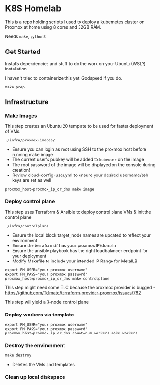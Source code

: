 # K8S Homelab

This is a repo holding scripts I used to deploy a kubernetes cluster on Proxmox at home using 8 cores and 32GB RAM.

Needs `make`, `python3`

## Get Started

Installs dependencies and stuff to do the work on your Ubuntu (WSL?) installation.

I haven't tried to containerize this yet.  Godspeed if you do.

```
make prep
```

## Infrastructure

### Make Images

This step creates an Ubuntu 20 template to be used for faster deployment of VMs.

`./infra/proxmox-images/`

* Ensure you can login as root using SSH to the proxmox host before running make image
* The current user's pubkey will be added to `kubeuser` on the image
* The root password of the image will be displayed on the console during creation!
* Review cloud-config-user.yml to ensure your desired username/ssh keys are set as well

`proxmox_host=proxmox_ip_or_dns make image` 

### Deploy control plane

This step uses Terraform & Ansible to deploy control plane VMs & init the control plane

`./infra/controlplane`

* Ensure the local block target_node names are updated to reflect your environment
* Ensure the terraform.tf has your proxmox IP/domain
* Ensure the ansible playbook has the right loadbalancer endpoint for your deployment
* Modify Makefile to include your intended IP Range for MetalLB

```
export PM_USER="your proxmox username"
export PM_PASS="your proxmox password"
proxmox_host=proxmox_ip_or_dns make controlplane
```

This step might need some TLC because the proxmox provider is bugged - https://github.com/Telmate/terraform-provider-proxmox/issues/782

This step will yield a 3-node control plane

### Deploy workers via template

```
export PM_USER="your proxmox username"
export PM_PASS="your proxmox password"
proxmox_host=proxmox_ip_or_dns count=num_workers make workers
```

### Destroy the environment

```make destroy```

* Deletes the VMs and templates

### Clean up local diskspace